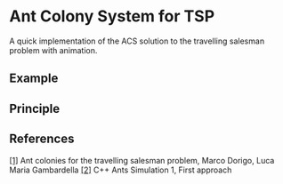 # Ant Colony System for TSP
A quick implementation of the ACS solution to the travelling salesman problem with animation.


## Example 


## Principle


## References
<a href="https://www.sciencedirect.com/science/article/pii/S0303264797017085">[1]</a> Ant colonies for the travelling salesman problem, Marco Dorigo, Luca Maria Gambardella
<a href="https://www.youtube.com/watch?v=81GQNPJip2Y&t=0s">[2]</a> C++ Ants Simulation 1, First approach 
